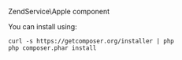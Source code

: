 ZendService\Apple component

You can install using:

```
curl -s https://getcomposer.org/installer | php
php composer.phar install
```
